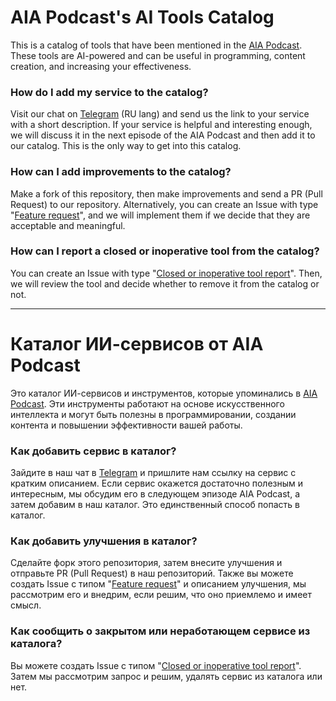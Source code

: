 # AIA Podcast's AI Tools Catalog
This is a catalog of tools that have been mentioned in the [AIA Podcast](https://itbeard.com/aia). 
These tools are AI-powered and can be useful in programming, content creation, and increasing your effectiveness.


### How do I add my service to the catalog?
Visit our chat on [Telegram](https://t.me/aiapodcast) (RU lang) and send us the link to your service with a short description. If your service is helpful and interesting enough, we will discuss it in the next episode of the AIA Podcast and then add it to our catalog. This is the only way to get into this catalog.


### How can I add improvements to the catalog?
Make a fork of this repository, then make improvements and send a PR (Pull Request) to our repository. Alternatively, you can create an Issue with type "[Feature request](https://github.com/awclub/catalog/issues/new?assignees=&labels=feature&projects=&template=feature_request.md&title=)", and we will implement them if we decide that they are acceptable and meaningful.


### How can I report a closed or inoperative tool from the catalog?
You can create an Issue with type "[Сlosed or inoperative tool report](https://github.com/awclub/catalog/issues/new?assignees=&labels=closed+tool%2C+inoperative+tool&projects=&template=%D1%81losed-or-inoperative-tool-report.md&title=)". Then, we will review the tool and decide whether to remove it from the catalog or not.


---

# Каталог ИИ-сервисов от AIA Podcast
Это каталог ИИ-сервисов и инструментов, которые упоминались в [AIA Podcast](https://itbeard.com/aia). 
Эти инструменты работают на основе искусственного интеллекта и могут быть полезны в программировании, создании контента и повышении эффективности вашей работы.


### Как добавить сервис в каталог?
Зайдите в наш чат в [Telegram](https://t.me/aiapodcast) и пришлите нам ссылку на сервис с кратким описанием. Если сервис окажется достаточно полезным и интересным, мы обсудим его в следующем эпизоде AIA Podcast, а затем добавим в наш каталог. Это единственный способ попасть в каталог.

### Как добавить улучшения в каталог?
Сделайте форк этого репозитория, затем внесите улучшения и отправьте PR (Pull Request) в наш репозиторий. Также вы можете создать Issue с типом "[Feature request](https://github.com/awclub/catalog/issues/new?assignees=&labels=feature&projects=&template=feature_request.md&title=)" и описанием улучшения, мы рассмотрим его и внедрим, если решим, что оно приемлемо и имеет смысл.


### Как сообщить о закрытом или неработающем сервисе из каталога?
Вы можете создать Issue с типом "[Сlosed or inoperative tool report](https://github.com/awclub/catalog/issues/new?assignees=&labels=closed+tool%2C+inoperative+tool&projects=&template=%D1%81losed-or-inoperative-tool-report.md&title=)". Затем мы рассмотрим запрос и решим, удалять сервис из каталога или нет.

